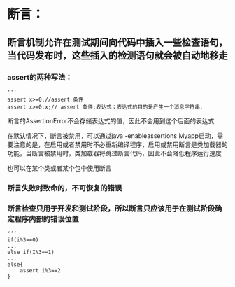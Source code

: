 # 断言：
## 断言机制允许在测试期间向代码中插入一些检查语句，当代码发布时，这些插入的检测语句就会被自动地移走

### assert的两种写法：
    ''' 
    assert x>=0;//assert 条件
    assert x>=0:x;// assert 条件:表达式；表达式的目的是产生一个消息字符串，

断言的AssertionError不会存储表达式的值，因此不会用到这个后面的表达式

在默认情况下，断言被禁用，可以通过java -enableassertions Myapp启动，需要注意的是，在启用或者禁用时不必重新编译程序，启用或禁用断言是类加载器的功能，当断言被禁用时，类加载器将跳过断言代码，因此不会降低程序运行速度

也可以在某个类或者某个包中使用断言

### 断言失败时致命的，不可恢复的错误
### 断言检查只用于开发和测试阶段，所以断言只应该用于在测试阶段确定程序内部的错误位置
    ‘’‘
    if(i%3==0)
    ...
    else if(I%3==1)
    ...
    else{
        assert i%3==2
    }